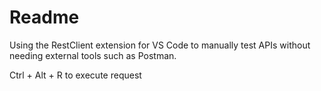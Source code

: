 # Readme

Using the RestClient extension for VS Code to manually test APIs without needing external tools such as Postman.

Ctrl + Alt + R to execute request
